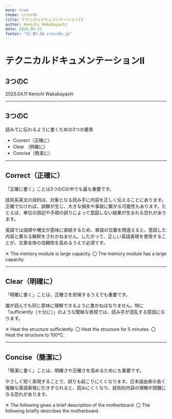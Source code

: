 ```yaml
---
marp: true
theme: crssrds
title: テクニカルドキュメンテーションII
author: Kenichi Wakabayashi
date: 2025.04.11
footer: "CC-BY-SA crssrds.jp"
---
```


# テクニカルドキュメンテーションII <!-- fit -->
## 3つのC

2025.04.11 Kenichi Wakabayashi

---

## 3つのC
読みてに伝わるように書くための3つの要素

- Coorect（正確に）
- Clear （明確に）
- Concise（簡潔に）

---

## Correct（正確に）

「正確に書く」ことは3つのCの中でも最も重要です。

技術系英文の目的は、対象となる読み手に内容を正しく伝えることにあります。正確でなければ、誤解が生じ、大きな損失や事故に繋がる可能性もあります。たとえば、単位の誤記や手順の誤りによって意図しない結果が生まれる恐れがあります。

英語では語順や構文が意味に直結するため、単語の位置を間違えると、意図した内容と異なる解釈をされかねません。したがって、正しい英語表現を使用することが、文章全体の信頼性を高めるうえで必須です。

✕ The memory module is large capacity.
〇 The memory module has a large capacity.

---

## Clear（明確に）

「明確に書く」ことは、正確さを担保するうえでも重要です。

誰が読んでも同じ意味に理解できるように書かねばなりません。特に「sufficiently（十分に）」のような曖昧な表現では、読み手が混乱する原因になります。

✕ Heat the structure sufficiently.
〇 Heat the structure for 5 minutes.
〇 Heat the structure to 100℃.

---

## Concise（簡潔に）

「簡潔に書く」ことは、明確さや正確さを高めるためにも重要です。

やさしく短く表現することで、誤りも起こりにくくなります。日本語由来の長く複雑な英語表現に引きずられると、読みにくくなり、技術的内容の理解が困難になる恐れがあります。

✕ The following gives a brief description of the motherboard.
〇 The following briefly describes the motherboard.